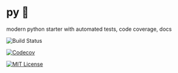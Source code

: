 # py :snake: 

modern python starter with automated tests, code coverage, docs 

![Build Status](https://github.com/selimslab/py/workflows/test/badge.svg)

[![Codecov](https://img.shields.io/codecov/c/github/selimslab/py)](https://codecov.io/gh/selimslab/py)

[![MIT License](https://img.shields.io/github/license/selimslab/py)](https://github.com/selimslab/py/blob/master/LICENSE)
